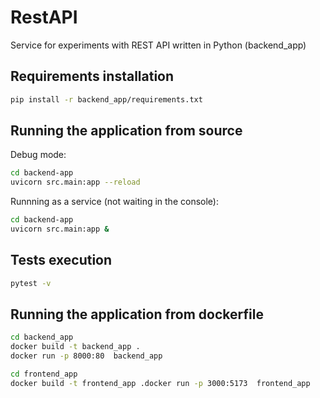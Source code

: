 # RestAPI

Service for experiments with REST API written in Python (backend_app)

## Requirements installation

```bash
pip install -r backend_app/requirements.txt
```

## Running the application from source

Debug mode:

```bash
cd backend-app
uvicorn src.main:app --reload

```

Runnning as a service (not waiting in the console):

```bash
cd backend-app
uvicorn src.main:app &
```

## Tests execution

```bash
pytest -v
```

## Running the application from dockerfile

```bash
cd backend_app
docker build -t backend_app .
docker run -p 8000:80  backend_app
```

```bash
cd frontend_app
docker build -t frontend_app .docker run -p 3000:5173  frontend_app
```
